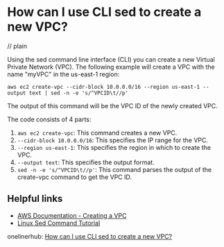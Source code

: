 # How can I use CLI sed to create a new VPC?
// plain

Using the sed command line interface (CLI) you can create a new Virtual Private Network (VPC). The following example will create a VPC with the name "myVPC" in the us-east-1 region:

```
aws ec2 create-vpc --cidr-block 10.0.0.0/16 --region us-east-1 --output text | sed -n -e 's/^VPCID\t//p'
```

The output of this command will be the VPC ID of the newly created VPC.

The code consists of 4 parts:
1. `aws ec2 create-vpc`: This command creates a new VPC.
2. `--cidr-block 10.0.0.0/16`: This specifies the IP range for the VPC.
3. `--region us-east-1`: This specifies the region in which to create the VPC.
4. `--output text`: This specifies the output format.
5. `sed -n -e 's/^VPCID\t//p'`: This command parses the output of the create-vpc command to get the VPC ID.

## Helpful links
- [AWS Documentation - Creating a VPC](https://docs.aws.amazon.com/vpc/latest/userguide/VPC_Scenario1.html)
- [Linux Sed Command Tutorial](https://www.tutorialspoint.com/unix_commands/sed.htm)

onelinerhub: [How can I use CLI sed to create a new VPC?](https://onelinerhub.com/cli-sed/how-can-i-use-cli-sed-to-create-a-new-vpc)